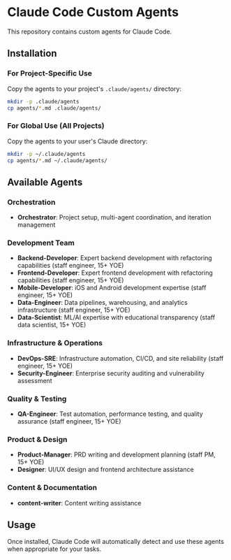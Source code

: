 # Claude Code Custom Agents

This repository contains custom agents for Claude Code.

## Installation

### For Project-Specific Use
Copy the agents to your project's `.claude/agents/` directory:
```bash
mkdir -p .claude/agents
cp agents/*.md .claude/agents/
```

### For Global Use (All Projects)
Copy the agents to your user's Claude directory:
```bash
mkdir -p ~/.claude/agents
cp agents/*.md ~/.claude/agents/
```

## Available Agents

### Orchestration
- **Orchestrator**: Project setup, multi-agent coordination, and iteration management

### Development Team
- **Backend-Developer**: Expert backend development with refactoring capabilities (staff engineer, 15+ YOE)
- **Frontend-Developer**: Expert frontend development with refactoring capabilities (staff engineer, 15+ YOE)
- **Mobile-Developer**: iOS and Android development expertise (staff engineer, 15+ YOE)
- **Data-Engineer**: Data pipelines, warehousing, and analytics infrastructure (staff engineer, 15+ YOE)
- **Data-Scientist**: ML/AI expertise with educational transparency (staff data scientist, 15+ YOE)

### Infrastructure & Operations
- **DevOps-SRE**: Infrastructure automation, CI/CD, and site reliability (staff engineer, 15+ YOE)
- **Security-Engineer**: Enterprise security auditing and vulnerability assessment

### Quality & Testing
- **QA-Engineer**: Test automation, performance testing, and quality assurance (staff engineer, 15+ YOE)

### Product & Design
- **Product-Manager**: PRD writing and development planning (staff PM, 15+ YOE)
- **Designer**: UI/UX design and frontend architecture assistance

### Content & Documentation
- **content-writer**: Content writing assistance

## Usage

Once installed, Claude Code will automatically detect and use these agents when appropriate for your tasks.